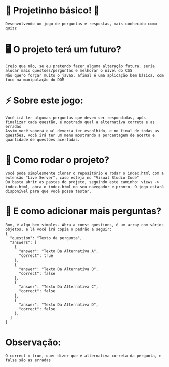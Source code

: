 # 🤞 Projetinho básico! 🤞
    Desenvolvendo um jogo de perguntas e respostas, mais conhecido como quizz

# 🖥️ O projeto terá um futuro?
    Creio que não, se eu pretendo fazer alguma alteração futura, seria alocar mais questões/perguntas e melhorar o nível do CSS 
    Não quero forçar muito o javaS, afinal é uma aplicação bem básica, com foco na manipulação do DOM

# ⚡ Sobre este jogo:
    Você irá ter algumas perguntas que devem ser respondidas, após finalizar cada questão, é mostrado qual a alternativa correta e as erradas
    Assim você saberá qual deveria ter escolhido, e no final de todas as questões, você irá ter um menu mostrando a porcentagem de acerto e quantidade de questões acertadas.


# 💬 Como rodar o projeto?
    Você pode simplesmente clonar o repositório e rodar o index.html com a extensão "Live Server", caso esteja no "Visual Studio Code"
    Ou basta abrir as pastas do projeto, seguindo este caminho: views -> index.html, abra o index.html no seu navegador e pronto. O jogo estará disponível para que você possa testar.

# 💬 E como adicionar mais perguntas?
    Bom, é algo bem simples. Abra a const questions, é um array com vários objetos, e lá você irá copia o padrão a seguir:
    {
      "question": "Texto da pergunta",
      "answers": [
        {
          "answer": "Texto Da Alternativa A",
          "correct": true
        },
        {
          "answer": "Texto Da Alternativa B",
          "correct": false
        },
        {
          "answer": "Texto Da Alternativa C",
          "correct": false
        },
        {
          "answer": "Texto Da Alternativa D",
          "correct": false
        },
      ]
    }
# Observação: 
    O correct = true, quer dizer que é alternativa correta da pergunta, e false são as erradas